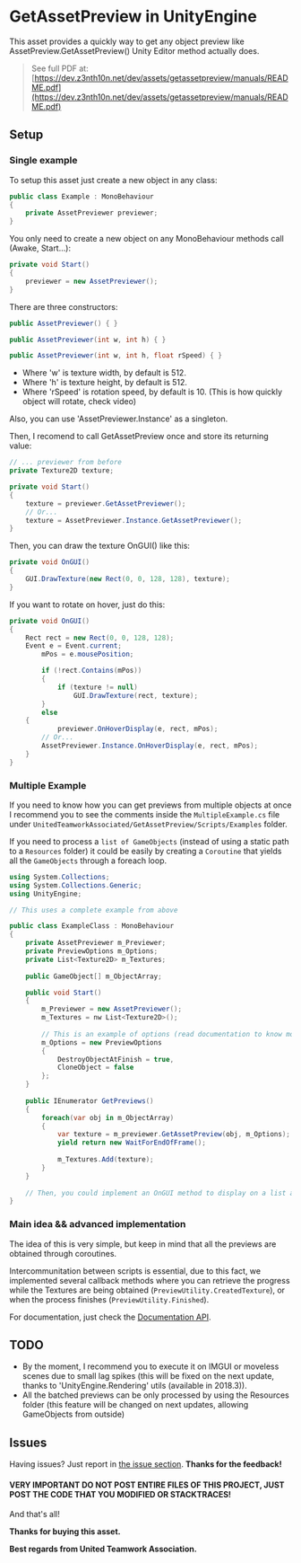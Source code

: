 # GetAssetPreview in UnityEngine

This asset provides a quickly way to get any object preview like AssetPreview.GetAssetPreview() Unity Editor method actually does.

> See full PDF at: [https://dev.z3nth10n.net/dev/assets/getassetpreview/manuals/README.pdf](https://dev.z3nth10n.net/dev/assets/getassetpreview/manuals/README.pdf)

## Setup

### Single example

To setup this asset just create a new object in any class:

```csharp
public class Example : MonoBehaviour 
{
    private AssetPreviewer previewer;
}
```

You only need to create a new object on any MonoBehaviour methods call (Awake, Start...):

```csharp
private void Start() 
{
    previewer = new AssetPreviewer();
}
```

There are three constructors:

```csharp
public AssetPreviewer() { }

public AssetPreviewer(int w, int h) { }

public AssetPreviewer(int w, int h, float rSpeed) { }
```

* Where 'w' is texture width, by default is 512.
* Where 'h' is texture height, by default is 512.
* Where 'rSpeed' is rotation speed, by default is 10. (This is how quickly object will rotate, check video)

Also, you can use 'AssetPreviewer.Instance' as a singleton.

Then, I recomend to call GetAssetPreview once and store its returning value:

```csharp
// ... previewer from before
private Texture2D texture;

private void Start() 
{
    texture = previewer.GetAssetPreviewer();
    // Or...
    texture = AssetPreviewer.Instance.GetAssetPreviewer();
}
```

Then, you can draw the texture OnGUI() like this:

```csharp
private void OnGUI() 
{
    GUI.DrawTexture(new Rect(0, 0, 128, 128), texture);
}
```

If you want to rotate on hover, just do this:

```csharp
private void OnGUI() 
{
    Rect rect = new Rect(0, 0, 128, 128);
    Event e = Event.current;
        mPos = e.mousePosition;

        if (!rect.Contains(mPos))
        {
            if (texture != null)
                GUI.DrawTexture(rect, texture);
        }
        else 
    {
            previewer.OnHoverDisplay(e, rect, mPos);
        // Or...
        AssetPreviewer.Instance.OnHoverDisplay(e, rect, mPos);
    }
}
```

### Multiple Example

If you need to know how you can get previews from multiple objects at once I recommend you to see the comments inside the `MultipleExample.cs` file under `UnitedTeamworkAssociated/GetAssetPreview/Scripts/Examples` folder.

If you need to process a `list of GameObjects` (instead of using a static path to a `Resources` folder) it could be easily by creating a `Coroutine` that yields all the `GameObjects` through a foreach loop.

```csharp
using System.Collections;
using System.Collections.Generic;
using UnityEngine;

// This uses a complete example from above

public class ExampleClass : MonoBehaviour 
{
    private AssetPreviewer m_Previewer;
    private PreviewOptions m_Options;
    private List<Texture2D> m_Textures;
    
    public GameObject[] m_ObjectArray;

    public void Start() 
    {
        m_Previewer = new AssetPreviewer();
        m_Textures = nw List<Texture2D>();
        
        // This is an example of options (read documentation to know more about them)
        m_Options = new PreviewOptions
        {
            DestroyObjectAtFinish = true,
            CloneObject = false
        };
    }
    
    public IEnumerator GetPreviews() 
    {
        foreach(var obj in m_ObjectArray) 
        {
            var texture = m_previewer.GetAssetPreview(obj, m_Options);
            yield return new WaitForEndOfFrame();
            
            m_Textures.Add(texture);
        }
    }
    
    // Then, you could implement an OnGUI method to display on a list as we did on the 'MultipleExample.cs' OnGUI method.
}
```

### Main idea && advanced implementation

The idea of this is very simple, but keep in mind that all the previews are obtained through coroutines.

Intercommunitation between scripts is essential, due to this fact, we implemented several callback methods where you can retrieve the progress while the Textures are being obtained (`PreviewUtility.CreatedTexture`), or when the process finishes (`PreviewUtility.Finished`). 

For documentation, just check the [Documentation API](https://dev.z3nth10n.net/dev/assets/getassetpreview/docs/).

## TODO

- By the moment, I recommend you to execute it on IMGUI or moveless scenes due to small lag spikes (this will be fixed on the next update, thanks to 'UnityEngine.Rendering' utils (available in 2018.3)).
- All the batched previews can be only processed by using the Resources folder (this feature will be changed on next updates, allowing GameObjects from outside) 

## Issues

Having issues? Just report in [the issue section](https://github.com/uta-org/support/issues). **Thanks for the feedback!**

#### VERY IMPORTANT DO NOT POST ENTIRE FILES OF THIS PROJECT, JUST POST THE CODE THAT YOU MODIFIED OR STACKTRACES!

And that's all!

**Thanks for buying this asset.**

**Best regards from United Teamwork Association.**